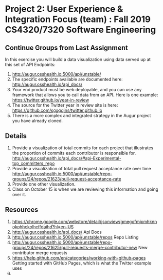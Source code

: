 # Project 2: User Experience & Integration Focus (team) : Fall 2019 CS4320/7320 Software Engineering

## Continue Groups from Last Assignment
In this exercise you will build a data visualization using data served up at this set of API Endpoints: 
1. http://augur.osshealth.io:5000/api/unstable/
2. The specific endpoints available are documented here: http://augur.osshealth.io/api_docs/
3. Your end product must be web deployable, and you can use any framework that allows you to call data from an API. Here is one example: https://twitter.github.io/year-in-review 
4. The source for the Twitter year in review site is here: https://github.com/sgoggins/twitter.github.io
5. There is a more complex and integrated strategy in the Augur project you have already cloned. 

## Details
1. Provide a visualization of total commits for each project that illustrates the proportion of commits each contributor is responsible for. http://augur.osshealth.io/api_docs/#api-Experimental-top_committers_repo
2. Provide a visualization of total pull request acceptance rate over time http://augur.osshealth.io:5000/api/unstable/repo-groups/24/repos/21623/pull-request-acceptance-rate 
3. Provide one other visualization. 
3. Class on October 15 is when we are reviewing this information and going over it. 

## Resources
1. https://chrome.google.com/webstore/detail/jsonview/gmegofmjomhknnokphhckolhcffdaihd?hl=en-US
2. http://augur.osshealth.io/api_docs/ Api Docs
3. http://augur.osshealth.io:5000/api/unstable/repos Repo Listing
4. http://augur.osshealth.io:5000/api/unstable/repo-groups/24/repos/21625/pull-requests-merge-contributor-new New contributor merge requests
5. https://help.github.com/en/categories/working-with-github-pages Getting started with GitHub Pages, which is what the Twitter example uses
6. 


